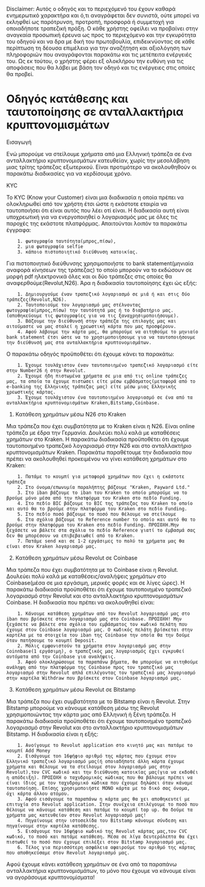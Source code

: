 Disclaimer: Αυτός ο οδηγός και το περιεχόμενό του έχουν καθαρά ενημερωτικό χαρακτήρα και ό,τι αναγράφεται δεν συνιστά, ούτε μπορεί να εκληφθεί ως παρότρυνση, προτροπή, προσφορά ή συμμετοχή για οποιαδήποτε τραπεζική πράξη. Ο κάθε χρήστης οφείλει να προβαίνει στην αναγκαία προσωπική έρευνα ως προς το περιεχόμενο και την εγκυρότητα του οδηγού και να δρα με δική του πρωτοβουλία, επιδεικνύοντας σε κάθε περίπτωση τη δέουσα επιμέλεια για την αναζήτηση και αξιολόγηση των πληροφοριών που αναγράφονται παρακάτω και τις μετέπειτα ενέργειές του. Ως εκ τούτου, ο χρήστης φέρει εξ ολοκλήρου την ευθύνη για τις αποφάσεις που θα λάβει με βάση τον οδηγό και τις ενέργειες στις οποίες θα προβεί.

# Οδηγός κατάθεσης και ταυτοποίησης σε ανταλλακτήρια κρυπτονομισμάτων

Εισαγωγή

Ενώ μπορούμε να στείλουμε χρήματα από μια Ελληνική τράπεζα σε ένα ανταλλακτήριο κρυπτονομισμάτων κατευθείαν, χωρίς την μεσολάβηση μιας τρίτης τράπεζας εξωτερικού. Είναι προτιμότερο να ακολουθηθούν οι παρακάτω διαδικασίες για να κερδίσουμε χρόνο.

KYC

Το KYC (Know your Customer) είναι μια διαδικασία η οποία πρέπει να ολοκληρωθεί από τον χρήστη έτσι ώστε η εκάστοτε εταιρία να ταυτοποιήσει ότι είναι αυτός που λέει οτί είναι. Η διαδικασία αυτή είναι υποχρεωτική για να ενεργοποιηθεί ο λογαριασμός μας με όλες τις παροχές της εκάστοτε πλατφόρμας. Απαιτούνται λοιπόν τα παρακάτω έγγραφα: 

        1. φωτογραφία ταυτότητα(μπρος,πίσω),
        2. μια φωτογραφία selfie
        3. κάποιο πιστοποιητικό διεύθυνση κατοικίας. 

Για πιστοποιητικό διεύθυνσης χρησιμοποιήστε το bank statement(μηνιαία αναφορά κίνησεων της τράπεζας) το οποίο μπορούν να το εκδώσουν σε μορφή pdf ηλεκτρονικά όλες και οι δύο τράπεζες στις οποίες θα αναφερθούμε(Revolut,N26). Άρα η διαδικασία ταυτοποίησης έχει ώς εξής:

        1. Δημιουργούμε έναν τραπεζικό λογαριασμό σε μιά ή και στις δύο τράπεζες(Revolut,N26).
        2. Ταυτοποιούμε τον λογαριασμό μας στέλνοντας φωτογραφία(μπρος,πίσω) την ταυτότητά μας ή το διαβατήριο μας.(αποθηκεύουμε τις φωτογραφίες για να τις ξαναχρησιμοποιήσουμε).
        3. Βάζουμε την διεύθυνσή στην τράπεζα της επιλογής μας και αιτούμαστε να μας σταλεί η χρεωστική κάρτα που μας προσφέρουν.
        4. Αφού λάβουμε την κάρτα μας, θα μπορούμε να αιτηθούμε το μηνιαίο bank statement έτσι ώστε να το χρησιμοποιήσουμε για να ταυτοποιήσουμε την διεύθυνσή μας στα ανταλλακτήρια κρυπτονομισμάτων.
    

Ο παρακάτω οδηγός προϋποθέτει ότι έχουμε κάνει τα παρακάτω:

        1. Έχουμε τουλάχιστον έναν ταυτοποιημένο τραπεζικό λογαριασμό είτε στην Number26 ή στην Revolut.
        2. Έχουμε ήδη πιστωμένα χρήματα σε μια από τις online τράπεζες μας, τα οποία τα έχουμε πιστώσει είτε μέσω εμβάσματος(μεταφορά από το e-banking της Ελληνικής τράπεζας μας) είτε μέσω μιας Ελληνικής χρεωστικής κάρτας.
        3. Έχουμε τουλάχιστον ένα ταυτοποιημένο λογαριασμό σε ένα από τα ανταλλακτήρια κρυπτονομισμάτων Kraken,Bitstamp,Coinbase.


1) Κατάθεση χρημάτων μέσω Ν26 στο Kraken

Μια τράπεζα που έχει συμβατότητα με το Kraken είναι η N26. Είναι online τράπεζα με έδρα την Γερμανία. Δουλεύει πολύ καλά με καταθέσεις χρημάτων στο Kraken. Η παρακάτω διαδικασία προϋποθέτει ότι έχουμε ταυτοποιημένο τραπεζικό λογαριασμό στην Ν26 και στο ανταλλακτήριο κρυπτονομισμάτων Kraken. Παρακάτω παραθέτουμε την διαδικασία που πρέπει να ακολουθηθεί προκειμένου να γίνει κατάθεση χρημάτων στο Kraken:

        1. Πατάμε το κουμπί για μεταφορά χρημάτων που έχει η εκάστοτε τράπεζα
        2. Στο όνομα/επωνυμία παραλήπτης βάζουμε "Kraken, Payward Ltd."
        3. Στο iban βάζουμε το iban του Kraken το οποίο μπορούμε να το βρούμε μόνο μέσα από την πλατφόρμα του Kraken στο πεδίο Funding.
        4. Στο πεδίο BIC βάζουμε το BIC της τράπεζας του Kraken το οποίο και αυτό θα το βρούμε στην πλατφόρμα του Kraken στο πεδίο Funding.
        5. Στο πεδίο ποσό βάζουμε το ποσό που θέλουμε να στείλουμε
        6. Στα σχόλια βάζουμε το Reference number το οποίο και αυτό θα το βρούμε στην πλατφόρμα του Kraken στο πεδίο Funding. ΠΡΟΣΟΧΗ.Μην ξεχάσετε να βάλετε στα σχόλια το πεδίο Reference γιατί το έμβασμά σας δεν θα μπορέσουν να επιβεβαιωθεί από το Kraken.
        7. Πατάμε send και σε 1-2 εργάσιμες το πολύ τα χρήματα μας θα είναι στον Kraken λογαριασμό μας.

2) Κατάθεση χρημάτων μέσω Revolut σε Coinbase

Μια τράπεζα που έχει συμβατότητα με το Coinbase είναι η Revolut. Δουλεύει πολύ καλά με καταθέσεις/αναλήψεις χρημάτων στο Coinbase(μέσα σε μια εργάσιμη, μερικές φορές και σε λίγες ώρες). Η παρακάτω διαδικασία προϋποθέτει ότι έχουμε ταυτοποιημένο τραπεζικό λογαριασμό στην Revolut και στο ανταλλακτήριο κρυπτονομισμάτων Coinbase. Η διαδικασία που πρέπει να ακολουθηθεί είναι:

        1. Κάνουμε κατάθεση χρημάτων από τον Revolut λογαριασμό μας στο iban που βρίσκετε στον λογαριασμό μας στο Coinbase. ΠΡΟΣΟΧΗ! Μην ξεχάσετε να βάλετε στα σχόλια του εμβάσματος τον κωδικό πελάτη που έχουμε στον Coinbase λογαριασμό μας. Ο κωδικός πελάτη βρίσκεται στην καρτέλα με τα στοιχεία του iban της Coinbase την οποία θα την δούμε όταν πατήσουμε το κουμπί Deposit.
        2. Μόλις εμφανιστούν τα χρήματα στον λογαριασμό μας στην Coinnbase(1 εργάσιμη), ο τραπεζικός μας λογαριασμός έχει εγκρυθεί αυτόματα από την Coinbase για αναλήψεις.
        3. Αφού ολοκληρώσουμε τα παραπάνω βήματα, θα μπορούμε να αιτηθούμε ανάληψη από την πλατφόρμα της Coinbase προς τον τραπεζικό μας λογαριασμό στην Revolut απλά επιλέγοντας τον τραπεζικό μας λογαριασμό στην καρτέλα Withdraw που βρίσκετε στον Coinbase λογαριασμό μας.
        
3) Κατάθεση χρημάτων μέσω Revolut σε Bitstamp

Μια τράπεζα που έχει συμβατότητα με το Bitstamp είναι η Revolut. Στην Bitstamp μπορούμε να κάνουμε κατάθεση μέσω της Revolut χρησιμοποιώντας την κάρτα μας από Ελληνική ή ξένη τράπεζα. Η παρακάτω διαδικασία προϋποθέτει ότι έχουμε ταυτοποιημένο τραπεζικό λογαριασμό στην Revolut και στο ανταλλακτήριο κρυπτονομισμάτων Bitstamp. Η διαδικασία είναι η εξής:

        1. Ανοίγουμε το Revolut application στο κινητό μας και πατάμε το κουμπί Add Money
        2. Εισάγουμε τon 16ψήφιο αριθμό της κάρτας που έχουμε στον Ελληνικό τραπεζικό λογαριασμό μας(ή οποιαδήποτε άλλη κάρτα έχουμε χρήματα και θέλουμε να τα στείλουμε στον λογαριασμό μας στην Revolut),τον CVC κωδικό και την διεύθυνση κατοικίας μας(για να εκδοθέι η απόδειξη). ΠΡΟΣΟΧΗ ο ταχυδρομικός κώδικας που θα βάλουμε πρέπει να είναι ίδιος με τον ταχυδρομικό κώδικα που έχουμε δηλώσει όταν κάναμε ταυτοποίηση. Επίσης χρησιμοποιήστε ΜΟΝΟ κάρτα με το δικό σας όνομα, όχι κάρτα άλλου ατόμου.
        3. Αφού εισάγουμε τα παραπάνω η κάρτα μας θα χει αποθηκευτεί με επιτυχία στο Revolut application. Στην συνέχεια επιλέγουμε το ποσό που θέλουμε να κάνουμε κατάθεση και πατάμε το κουμπί top up. Θα δούμε τα χρήματα μας κατευθείαν στον Revolut λογαριασμό μας!
        4. Πηγαίνουμε στην ιστοσελίδα του Bitstamp κάνουμε σύνδεση και πηγαίνουμε στην καρτέλα κατάθεσης.
        5. Εισάγουμε τον 16ψήφιο κωδικό της Revolut κάρτας μας,τον CVC κωδικό, το ποσό και πατάμε κατάθεση. Μέσα σε λίγα δευτερόλεπτα θα έχει πιστωθεί το ποσό που έχουμε επιλέξει στον Bitstamp λογαριασμό μας.
        6. Τέλος για περισσότερη ασφάλεια αφαιρούμε τον αριθμό της κάρτας που αποθηκεύσαμε στον Revolut λογαριασμό μας.
        
        
Αφού έχουμε κάνει κατάθεση χρημάτων σε ένα από τα παραπάνω ανταλλακτήρια κρυπτονομισμάτων, το μόνο που έχουμε να κάνουμε είναι να αγοράσουμε κρυπτονομίσματα!
